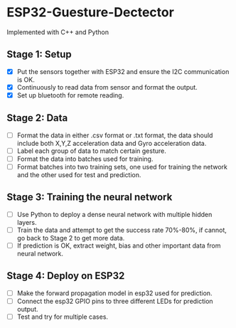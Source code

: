 # ESP32-Guesture-Dectector
Implemented with C++ and Python

## Stage 1: Setup
-[x] Put the sensors together with ESP32 and ensure the I2C communication is OK.
-[x] Continuously to read data from sensor and format the output.
-[x] Set up bluetooth for remote reading.

## Stage 2: Data 
-[ ] Format the data in either .csv format or .txt format, the data should include 
both X,Y,Z acceleration data and Gyro acceleration data.
-[ ] Label each group of data to match certain gesture.
-[ ] Format the data into batches used for training.
-[ ] Format batches into two training sets, one used for training the network and the other
used for test and prediction.

## Stage 3: Training the neural network
-[ ] Use Python to deploy a dense neural network with multiple hidden layers.
-[ ] Train the data and attempt to get the success rate 70%-80%, if cannot, go back to Stage 2
to get more data.
-[ ] If prediction is OK, extract weight, bias and other important data from neural network.

## Stage 4: Deploy on ESP32 
-[ ] Make the forward propagation model in esp32 used for prediction.
-[ ] Connect the esp32 GPIO pins to three different LEDs for prediction output.
-[ ] Test and try for multiple cases. 